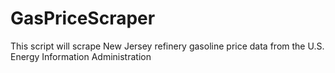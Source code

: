 # GasPriceScraper
This script will scrape New Jersey refinery gasoline price data from the U.S. Energy Information Administration
